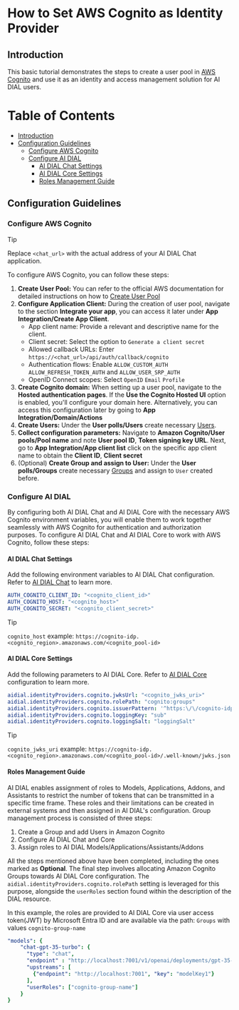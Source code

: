 
<!-- omit from toc -->
# How to Set AWS Cognito as Identity Provider

## Introduction

This basic tutorial demonstrates the steps to create a user pool in [AWS Cognito](https://docs.aws.amazon.com/cognito/latest/developerguide/cognito-user-identity-pools.html) and use it as an identity and access management solution for AI DIAL users.

<div class="docusaurus-ignore">

<!-- omit from toc -->
# Table of Contents

- [Introduction](#introduction)
- [Configuration Guidelines](#configuration-guidelines)
  - [Configure AWS Cognito](#configure-aws-cognito)
  - [Configure AI DIAL](#configure-ai-dial)
    - [AI DIAL Chat Settings](#ai-dial-chat-settings)
    - [AI DIAL Core Settings](#ai-dial-core-settings)
    - [Roles Management Guide](#roles-management-guide)
  
</div>

## Configuration Guidelines

### Configure AWS Cognito

> [!TIP]
> Replace `<chat_url>` with the actual address of your AI DIAL Chat application.

To configure AWS Cognito, you can follow these steps:

1. **Create User Pool:** You can refer to the official AWS documentation for detailed instructions on how to [Create User Pool](https://docs.aws.amazon.com/cognito/latest/developerguide/tutorial-create-user-pool.html)
1. **Configure Application Client:** During the creation of user pool, navigate to the section **Integrate your app**, you can access it later under **App Integration/Create App Client**.
    - App client name: Provide a relevant and descriptive name for the client.
    - Client secret: Select the option to `Generate a client secret`
    - Allowed callback URLs: Enter `https://<chat_url>/api/auth/callback/cognito`
    - Authentication flows: Enable `ALLOW_CUSTOM_AUTH` `ALLOW_REFRESH_TOKEN_AUTH` and `ALLOW_USER_SRP_AUTH`
    - OpenID Connect scopes: Select `OpenID` `Email` `Profile`
1. **Create Cognito domain:** When setting up a user pool, navigate to the **Hosted authentication pages**. If the **Use the Cognito Hosted UI** option is enabled, you'll configure your domain here. Alternatively, you can access this configuration later by going to **App Integration/Domain/Actions**
1. **Create Users:** Under the **User polls/Users** create necessary [Users](https://docs.aws.amazon.com/cognito/latest/developerguide/how-to-create-user-accounts.html#creating-a-new-user-using-the-console).
1.  **Collect configuration parameters:** Navigate to **Amazon Cognito/User pools/Pool name** and note **User pool ID**, **Token signing key URL**. Next, go to **App Integration/App client list** click on the specific app client name to obtain the **Client ID**, **Client secret**   
1. (Optional) **Create Group and assign to User:** Under the **User polls/Groups** create necessary [Groups](https://docs.aws.amazon.com/cognito/latest/developerguide/cognito-user-pools-user-groups.html#creating-a-new-group-using-the-console) and assign to `User` created before.


### Configure AI DIAL

By configuring both AI DIAL Chat and AI DIAL Core with the necessary AWS Cognito environment variables, you will enable them to work together seamlessly with AWS Cognito for authentication and authorization purposes.
To configure AI DIAL Chat and AI DIAL Core to work with AWS Cognito, follow these steps:

#### AI DIAL Chat Settings

Add the following environment variables to AI DIAL Chat configuration. Refer to [AI DIAL Chat](https://github.com/epam/ai-dial-chat/blob/development/apps/chat/README.md#environment-variables) to learn more.
 
  ```yaml
  AUTH_COGNITO_CLIENT_ID: "<cognito_client_id>"
  AUTH_COGNITO_HOST: "<cognito_host>"
  AUTH_COGNITO_SECRET: "<cognito_client_secret>"
  ```

> [!TIP]    
> `cognito_host` example: `https://cognito-idp.<cognito_region>.amazonaws.com/<cognito_pool-id>`

#### AI DIAL Core Settings

Add the following parameters to AI DIAL Core. Refer to [AI DIAL Core](https://github.com/epam/ai-dial-core?tab=readme-ov-file#configuration) configuration to learn more.
   
  ```yaml
  aidial.identityProviders.cognito.jwksUrl: "<cognito_jwks_uri>"
  aidial.identityProviders.cognito.rolePath: "cognito:groups"
  aidial.identityProviders.cognito.issuerPattern: '^https:\/\/cognito-idp\.<cognito_region>\.amazonaws\.com.+$'
  aidial.identityProviders.cognito.loggingKey: "sub"
  aidial.identityProviders.cognito.loggingSalt: "loggingSalt"
  ```
   
> [!TIP]
> `cognito_jwks_uri` example: `https://cognito-idp.<cognito_region>.amazonaws.com/<cognito_pool-id>/.well-known/jwks.json`

#### Roles Management Guide

AI DIAL enables assignment of roles to Models, Applications, Addons, and Assistants to restrict the number of tokens that can be transmitted in a specific time frame. These roles and their limitations can be created in external systems and then assigned in AI DIAL's configuration.
Group management process is consisted of three steps:

1. Create a Group and add Users in Amazon Cognito
1. Configure AI DIAL Chat and Core
1. Assign roles to AI DIAL Models/Applications/Assistants/Addons

All the steps mentioned above have been completed, including the ones marked as **Optional**. The final step involves allocating Amazon Cognito Groups towards AI DIAL Core configuration. The `aidial.identityProviders.cognito.rolePath` setting is leveraged for this purpose, alongside the `userRoles` section found within the description of the DIAL resource.

In this example, the roles are provided to AI DIAL Core via user access token(JWT) by Microsoft Entra ID and are available via the path: `Groups` with values `cognito-group-name`

  ```yaml
  "models": {
      "chat-gpt-35-turbo": {
        "type": "chat",
        "endpoint" : "http://localhost:7001/v1/openai/deployments/gpt-35-turbo/chat/completions",
        "upstreams": [
          {"endpoint": "http://localhost:7001", "key": "modelKey1"}
        ],
        "userRoles": ["cognito-group-name"]
      }
  }
  ```